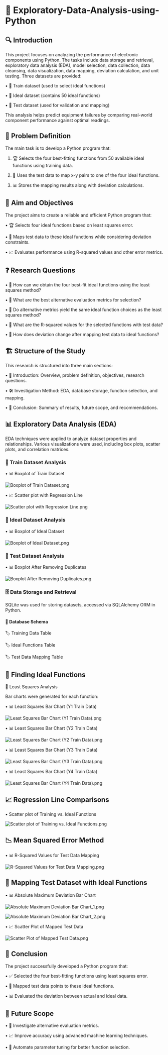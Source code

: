 # 📘 Exploratory-Data-Analysis-using-Python

## 🔍 Introduction

This project focuses on analyzing the performance of electronic components using Python. The tasks include data storage and retrieval, exploratory data analysis (EDA), model selection, data collection, data cleansing, data visualization, data mapping, deviation calculation, and unit testing. Three datasets are provided:

• 📂 Train dataset (used to select ideal functions)

• 📂 Ideal dataset (contains 50 ideal functions)

• 📂 Test dataset (used for validation and mapping)

This analysis helps predict equipment failures by comparing real-world component performance against optimal readings.

## 🎯 Problem Definition

The main task is to develop a Python program that:

1. 🏆 Selects the four best-fitting functions from 50 available ideal functions using training data.

2. 🔗 Uses the test data to map x-y pairs to one of the four ideal functions.

3. 📊 Stores the mapping results along with deviation calculations.

## 🎯 Aim and Objectives

The project aims to create a reliable and efficient Python program that:

• 🏆 Selects four ideal functions based on least squares error.

• 🔗 Maps test data to these ideal functions while considering deviation constraints.

• 📈 Evaluates performance using R-squared values and other error metrics.

## ❓ Research Questions

• 📌 How can we obtain the four best-fit ideal functions using the least squares method?

• 📌 What are the best alternative evaluation metrics for selection?

• 📌 Do alternative metrics yield the same ideal function choices as the least squares method?

• 📌 What are the R-squared values for the selected functions with test data?

• 📌 How does deviation change after mapping test data to ideal functions?

## 🏗 Structure of the Study

This research is structured into three main sections:

• 📖 Introduction: Overview, problem definition, objectives, research questions.

• 🛠 Investigation Method: EDA, database storage, function selection, and mapping.

• 📌 Conclusion: Summary of results, future scope, and recommendations.

## 📊 Exploratory Data Analysis (EDA)

EDA techniques were applied to analyze dataset properties and relationships. Various visualizations were used, including box plots, scatter plots, and correlation matrices.

### 📂 Train Dataset Analysis

• 📊 Boxplot of Train Dataset

![Boxplot of Train Dataset.png](https://github.com/Kaushik-Puttaswamy/Exploratory-Data-Analysis-using-Python/blob/dev/Images/Boxplot%20of%20Train%20Dataset.png)

• 📈 Scatter plot with Regression Line

![Scatter plot with Regression Line.png](https://github.com/Kaushik-Puttaswamy/Exploratory-Data-Analysis-using-Python/blob/dev/Images/Scatter%20plot%20with%20Regression%20Line.png)

### 📂 Ideal Dataset Analysis

• 📊 Boxplot of Ideal Dataset

![Boxplot of Ideal Dataset.png](https://github.com/Kaushik-Puttaswamy/Exploratory-Data-Analysis-using-Python/blob/dev/Images/Boxplot%20of%20Ideal%20Dataset.png)

### 📂 Test Dataset Analysis

• 📊 Boxplot After Removing Duplicates

![Boxplot After Removing Duplicates.png](https://github.com/Kaushik-Puttaswamy/Exploratory-Data-Analysis-using-Python/blob/dev/Images/Boxplot%20After%20Removing%20Duplicates.png)

### 🗄 Data Storage and Retrieval

SQLite was used for storing datasets, accessed via SQLAlchemy ORM in Python.

#### 📌 Database Schema

🏷 Training Data Table

🏷 Ideal Functions Table

🏷 Test Data Mapping Table

## 🔎 Finding Ideal Functions

📐 Least Squares Analysis

Bar charts were generated for each function:

• 📊 Least Squares Bar Chart (Y1 Train Data)

![Least Squares Bar Chart (Y1 Train Data).png](https://github.com/Kaushik-Puttaswamy/Exploratory-Data-Analysis-using-Python/blob/dev/Images/Least%20Squares%20Bar%20Chart%20(Y1%20Train%20Data).png)

• 📊 Least Squares Bar Chart (Y2 Train Data)

![Least Squares Bar Chart (Y2 Train Data).png](https://github.com/Kaushik-Puttaswamy/Exploratory-Data-Analysis-using-Python/blob/dev/Images/Least%20Squares%20Bar%20Chart%20(Y2%20Train%20Data).png)

• 📊 Least Squares Bar Chart (Y3 Train Data)

![Least Squares Bar Chart (Y3 Train Data).png](https://github.com/Kaushik-Puttaswamy/Exploratory-Data-Analysis-using-Python/blob/dev/Images/Least%20Squares%20Bar%20Chart%20(Y3%20Train%20Data).png)

• 📊 Least Squares Bar Chart (Y4 Train Data)

![Least Squares Bar Chart (Y4 Train Data).png](https://github.com/Kaushik-Puttaswamy/Exploratory-Data-Analysis-using-Python/blob/dev/Images/Least%20Squares%20Bar%20Chart%20(Y4%20Train%20Data).png)

## 📈 Regression Line Comparisons

• Scatter plot of Training vs. Ideal Functions

![Scatter plot of Training vs. Ideal Functions.png](https://github.com/Kaushik-Puttaswamy/Exploratory-Data-Analysis-using-Python/blob/dev/Images/Scatter%20plot%20of%20Training%20vs.%20Ideal%20Functions.png)

## 📉 Mean Squared Error Method

• 📊 R-Squared Values for Test Data Mapping

![R-Squared Values for Test Data Mapping.png](https://github.com/Kaushik-Puttaswamy/Exploratory-Data-Analysis-using-Python/blob/dev/Images/R-Squared%20Values%20for%20Test%20Data%20Mapping.png)

## 🔗 Mapping Test Dataset with Ideal Functions

• 📊 Absolute Maximum Deviation Bar Chart

![Absolute Maximum Deviation Bar Chart_1.png](https://github.com/Kaushik-Puttaswamy/Exploratory-Data-Analysis-using-Python/blob/dev/Images/Absolute%20Maximum%20Deviation%20Bar%20Chart_1.png)

![Absolute Maximum Deviation Bar Chart_2.png](https://github.com/Kaushik-Puttaswamy/Exploratory-Data-Analysis-using-Python/blob/dev/Images/Absolute%20Maximum%20Deviation%20Bar%20Chart_2.png)


• 📈 Scatter Plot of Mapped Test Data

![Scatter Plot of Mapped Test Data.png](https://github.com/Kaushik-Puttaswamy/Exploratory-Data-Analysis-using-Python/blob/dev/Images/Scatter%20Plot%20of%20Mapped%20Test%20Data.png)

## 🏁 Conclusion

The project successfully developed a Python program that:

• ✅ Selected the four best-fitting functions using least squares error.

• 🔗 Mapped test data points to these ideal functions.

• 📊 Evaluated the deviation between actual and ideal data.

## 🚀 Future Scope

• 🔎 Investigate alternative evaluation metrics.

• 📈 Improve accuracy using advanced machine learning techniques.

• 🤖 Automate parameter tuning for better function selection.

